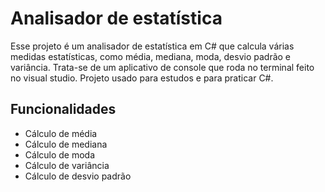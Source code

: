 # Analisador de estatística

Esse projeto é um analisador de estatística em C# que calcula várias medidas estatísticas, como média, mediana, moda, desvio padrão e variância. 
Trata-se de um aplicativo de console que roda no terminal feito no visual studio.
Projeto usado para estudos e para praticar C#.

## Funcionalidades

- Cálculo de média
- Cálculo de mediana
- Cálculo de moda
- Cálculo de variância
- Cálculo de desvio padrão
